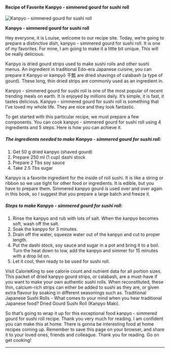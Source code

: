             

#### Recipe of Favorite Kanpyo - simmered gourd for sushi roll

![Kanpyo - simmered gourd for sushi roll](https://img-global.cpcdn.com/recipes/1cf7119b4190ed31/751x532cq70/kanpyo-simmered-gourd-for-sushi-roll-recipe-main-photo.jpg)

**Kanpyo - simmered gourd for sushi roll**

Hey everyone, it is Louise, welcome to our recipe site. Today, we’re going to prepare a distinctive dish, kanpyo - simmered gourd for sushi roll. It is one of my favorites. For mine, I am going to make it a little bit unique. This will be really delicious.

Kanpyo is dried gourd strips used to make sushi rolls and other sushi menus. An ingredient in traditional Edo-era Japanese cuisine, you can prepare it Kanpyo or kampyō 干瓢 are dried shavings of calabash (a type of gourd). These long, thin dried strips are commonly used as an ingredient in.

Kanpyo - simmered gourd for sushi roll is one of the most popular of recent trending meals on earth. It is enjoyed by millions daily. It’s simple, it is fast, it tastes delicious. Kanpyo - simmered gourd for sushi roll is something that I’ve loved my whole life. They are nice and they look fantastic.

To get started with this particular recipe, we must prepare a few components. You can cook kanpyo - simmered gourd for sushi roll using 4 ingredients and 5 steps. Here is how you can achieve it.

##### The ingredients needed to make Kanpyo - simmered gourd for sushi roll:

1.  Get 50 g dried kanpyo (shaved gourd)
2.  Prepare 250 ml (1 cup) dashi stock
3.  Prepare 2 Tbs soy sauce
4.  Take 2.5 Tbs sugar

Kanpyo is a favorite ingredient for the inside of roll sushi. It is like a string or ribbon so we use tight for other food or ingredients. It is edible, but you have to prepare them. Simmered kanpyo gourd is used over and over again in this book, so I suggest that you prepare a large batch and freeze it.

##### Steps to make Kanpyo - simmered gourd for sushi roll:

1.  Rinse the kanpyo and rub with lots of salt. When the kanpyo becomes soft, wash off the salt.
2.  Soak the kanpyo for 3 minutes.
3.  Drain off the water, squeeze water out of the kanpyo and cut to proper length.
4.  Put the dashi stock, soy sauce and sugar in a pot and bring it to a boil. Turn the heat down to low, add the kanpyo and simmer for 15 minutes with a drop lid on.
5.  Let it cool, then ready to be used for sushi roll.

Visit CalorieKing to see calorie count and nutrient data for all portion sizes. This packet of dried kanpyo gourd strips, or calabash, are a must-have if you want to make your own authentic sushi rolls. When reconstituted, these thin, calcium-rich strips can either be added to sushi as they are, or given extra flavour by soaking in different seasonings such as. Traditional Japanese Sushi Rolls - What comes to your mind when you hear traditional Japanese food? Dried Gourd Sushi Roll (Kanpyo Maki).

So that’s going to wrap it up for this exceptional food kanpyo - simmered gourd for sushi roll recipe. Thank you very much for reading. I am confident you can make this at home. There is gonna be interesting food at home recipes coming up. Remember to save this page on your browser, and share it to your loved ones, friends and colleague. Thank you for reading. Go on get cooking!

* * *